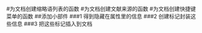 #为文档创建缩略语列表的函数
#为文档创建文献来源的函数
#为文档创建快捷键菜单的函数
##添加小部件
###1 得到隐藏在属性里的信息
###2 创建标记封装这些信息
###3 把这些标记插入到文档